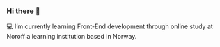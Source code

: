 ### Hi there 👋

:computer: I’m currently learning Front-End development through online study at Noroff a learning institution based in Norway. 
